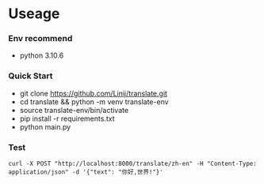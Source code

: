 # Useage

### Env recommend
- python 3.10.6

### Quick Start
- git clone https://github.com/Linij/translate.git
- cd translate && python -m venv translate-env
- source translate-env/bin/activate
- pip install -r requirements.txt
- python main.py 

### Test
`curl -X POST "http://localhost:8000/translate/zh-en" -H "Content-Type: application/json" -d '{"text": "你好,世界!"}'`


